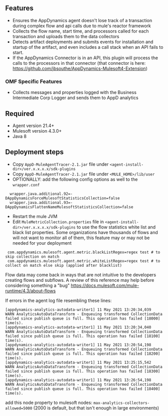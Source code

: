 ## Features
- Ensures the AppDynamics agent doesn't lose track of a transaction during complex flow and api calls due to mule's reactor framework
- Collects the flow name, start time, and processors called for each transaction and uploads them to the data collectors
- Detects artifact deployments and submits events for installation and startup of the artifact, and even includes a call stack when an API fails to start.
- If the AppDynamics Connector is in an API, this plugin will process the calls to the processors in that connector (that connector is here: https://github.com/jbsouthe/AppDynamics-Mulesoft4-Extension)

### OMF Specific Features
- Collects messages and properties logged with the Business Intermediate Corp Logger and sends them to AppD analytics

## Required
- Agent version 21.4+
- Mulesoft version 4.3.0+
- Java 8


## Deployment steps
- Copy `AppD-MuleAgentTracer-2.1.jar` file under `<agent-install-dir>/ver.x.x.x.x/sdk-plugins`
- Copy `AppD-MuleAgentTracer-2.1.jar` file under `<MULE_HOME>/lib/user`
- OPTIONALLY: add the following config options as well to the `wrapper.conf`
```properties
  wrapper.java.additional.92=-DAppDynamicsForceMulesoftStatisticsCollection=false
  wrapper.java.additional.93=-DAppDynamicsFlattenNameMulesoftStatisticsCollection=false
```
- Restart the mule JVM
- Edit `MuleMetricCollection.properties` file in `<agent-install-dir>/ver.x.x.x.x/sdk-plugins`
  to use the flow statistics white list and black list properties. Some organizations have thousands of flows
  and will not want to monitor all of them, this feature may or may not be needed for your deployment
 ```properties
  com.appdynamics.mulesoft.agent.metric.blackListRegex=regex test # to skip collection on match
  com.appdynamics.mulesoft.agent.metric.whiteListRegex=regex test # to collect on match else skip (applied after blacklist)
```

Flow data may come back in ways that are not intuitive to the developers creating flows and subflows. A review of this reference
may help before considering something a "bug" https://docs.mulesoft.com/mule-runtime/4.3/about-flows

If errors in the agent log file resembling these lines:
```
[appdynamics-analytics-autodata-writer1] 11 May 2021 13:20:34,039  WARN AnalyticsAutoDataTransform - Enqueuing transformed CollectionData failed since publish queue is full. This operation has failed [18000] time(s).
[appdynamics-analytics-autodata-writer1] 11 May 2021 13:20:34,040  WARN AnalyticsAutoDataTransform - Enqueuing transformed CollectionData failed since publish queue is full. This operation has failed [18100] time(s).
[appdynamics-analytics-autodata-writer1] 11 May 2021 13:20:54,198  WARN AnalyticsAutoDataTransform - Enqueuing transformed CollectionData failed since publish queue is full. This operation has failed [18200] time(s).
[appdynamics-analytics-autodata-writer1] 11 May 2021 13:25:15,542  WARN AnalyticsAutoDataTransform - Enqueuing transformed CollectionData failed since publish queue is full. This operation has failed [18300] time(s).
[appdynamics-analytics-autodata-writer1] 11 May 2021 13:26:54,198  WARN AnalyticsAutoDataTransform - Enqueuing transformed CollectionData failed since publish queue is full. This operation has failed [18400] time(s).
```
add this node property to mulesoft nodes: `max-analytics-collectors-allowed=5000` (2000 is default, but that isn't enough in large environments)
